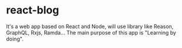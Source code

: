 # react-blog
It's a web app based on React and Node, will use library like Reason, GraphQL, Rxjs, Ramda... The main purpose of this app is "Learning by doing".
